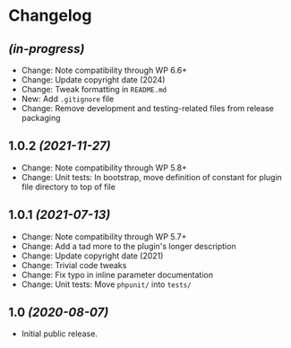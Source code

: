 # Changelog

## _(in-progress)_
* Change: Note compatibility through WP 6.6+
* Change: Update copyright date (2024)
* Change: Tweak formatting in `README.md`
* New: Add `.gitignore` file
* Change: Remove development and testing-related files from release packaging

## 1.0.2 _(2021-11-27)_
* Change: Note compatibility through WP 5.8+
* Change: Unit tests: In bootstrap, move definition of constant for plugin file directory to top of file

## 1.0.1 _(2021-07-13)_
* Change: Note compatibility through WP 5.7+
* Change: Add a tad more to the plugin's longer description
* Change: Update copyright date (2021)
* Change: Trivial code tweaks
* Change: Fix typo in inline parameter documentation
* Change: Unit tests: Move `phpunit/` into `tests/`

## 1.0 _(2020-08-07)_
* Initial public release.
